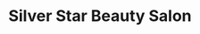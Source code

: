 ---
title: "Silver Star Beauty Salon"
url: /east-york/silver-star-beauty-salon/
shop: hairdresser
---